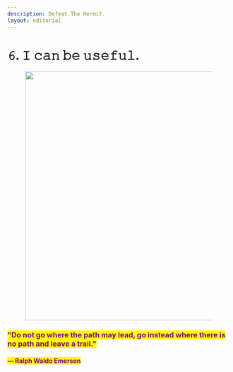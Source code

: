 ```yaml
---
description: Defeat The Hermit.
layout: editorial
---
```


# 𝟼. 𝙸 𝚌𝚊𝚗 𝚋𝚎 𝚞𝚜𝚎𝚏𝚞𝚕.

<figure><img src="../../../../../../.gitbook/assets/pexels-btgl-♡-11409381.jpg" alt="" width="563"><figcaption></figcaption></figure>

### <mark style="color:purple;">"Do not go where the path may lead, go instead where there is no path and leave a trail."</mark>&#x20;

#### <mark style="color:purple;">― Ralph Waldo Emerson</mark>
